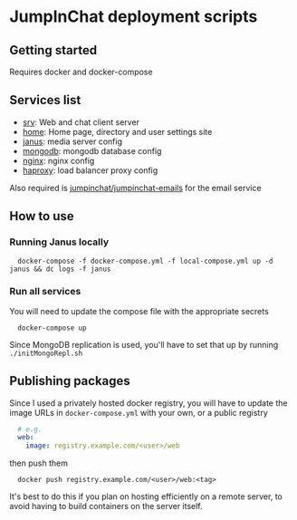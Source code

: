 # JumpInChat deployment scripts

## Getting started

Requires docker and docker-compose

## Services list

* [srv](./srv): Web and chat client server
* [home](./home): Home page, directory and user settings site
* [janus](./janus): media server config
* [mongodb](./mongodb): mongodb database config
* [nginx](./nginx): nginx config
* [haproxy](./haproxy): load balancer proxy config

Also required is [jumpinchat/jumpinchat-emails](https://github.com/jumpinchat/jumpinchat-email) for the email service

## How to use

### Running Janus locally

```shell
  docker-compose -f docker-compose.yml -f local-compose.yml up -d janus && dc logs -f janus
```

### Run all services

You will need to update the compose file with the appropriate secrets

```shell
  docker-compose up
```

Since MongoDB replication is used, you'll have to set that up by running `./initMongoRepl.sh`

## Publishing packages

Since I used a privately hosted docker registry, you will have to update the image URLs in `docker-compose.yml` with your own, or a public registry

```yaml
  # e.g.
  web:
    image: registry.example.com/<user>/web
```

then push them

```shell
  docker push registry.example.com/<user>/web:<tag>
```

It's best to do this if you plan on hosting efficiently on a remote server, to avoid having to build containers
on the server itself.
